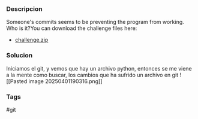### Descripcion
Someone's commits seems to be preventing the program from working. Who is it?You can download the challenge files here:

- [challenge.zip](https://artifacts.picoctf.net/c_titan/73/challenge.zip)
### Solucion
Iniciamos el git, y vemos que hay un archivo python, entonces se me viene a la mente como buscar, los cambios que ha sufrido un archivo en git
![[Pasted image 20250401190316.png]]

### Tags
#git 